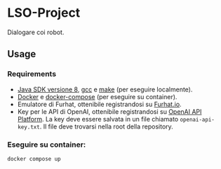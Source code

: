 # LSO-Project
Dialogare coi robot.

## Usage
  ### Requirements
  - [Java SDK versione 8](https://adoptium.net/temurin/releases/?package=jdk&version=8), [gcc](https://gcc.gnu.org/) e [make](https://www.gnu.org/software/make/) (per eseguire localmente).
  - [Docker](https://www.docker.com/) e [docker-compose](https://docs.docker.com/compose/) (per eseguire su container).
  - Emulatore di Furhat, ottenibile registrandosi su [Furhat.io](https://furhat.io/).
  - Key per le API di OpenAI, ottenibile registrandosi su [OpenAI API Platform](https://openai.com/api/). La key deve essere salvata in un file chiamato `openai-api-key.txt`. Il file deve trovarsi nella root della repository.


  ### Eseguire su container:
  ```sh
  docker compose up
